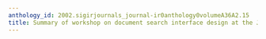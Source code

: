 ```yaml
---
anthology_id: 2002.sigirjournals_journal-ir0anthology0volumeA36A2.15
title: Summary of workshop on document search interface design at the JCDL'02
---
```

